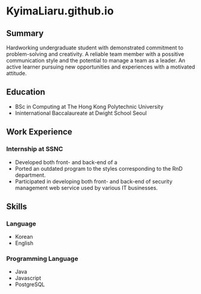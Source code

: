 # KyimaLiaru.github.io

## Summary
Hardworking undergraduate student with demonstrated commitment to problem-solving and creativity. A reliable team member with a possitive communication style and the potential to manage a team as a leader. An active learner pursuing new opportunities and experiences with a motivated attitude.

## Education
- BSc in Computing at The Hong Kong Polytechnic University
- Ininternational Baccalaureate at Dwight School Seoul

## Work Experience
### Internship at SSNC
- Developed both front- and back-end of a 
- Ported an outdated program to the styles corresponding to the RnD department.
- Participated in developing both front- and back-end of security management web service used by various IT businesses.
###

## Skills
### Language
- Korean
- English

### Programming Language
- Java
- Javascript
- PostgreSQL
